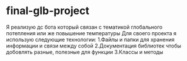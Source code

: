 # final-glb-project

Я реализую дс бота который связан с тематикой глобального потепления или же повышение температуры
Для своего проекта я использую следующие технологии:
1.Файлы и папки для хранения информации и связи между собой
2.Документация библиотек чтобы добовлять разные, полезные для функции
3.Классы и методы
